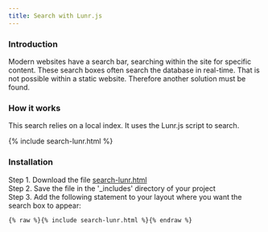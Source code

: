 ```yaml
---
title: Search with Lunr.js
---
```


### Introduction

Modern websites have a search bar, searching within the site for specific content. These search boxes often search the database in real-time. That is not possible within a static website. Therefore another solution must be found.

### How it works

This search relies on a local index. It uses the Lunr.js script to search.


{% include search-lunr.html %}



### Installation

Step 1. Download the file [search-lunr.html](https://raw.githubusercontent.com/jhvanderschee/jekyllcodex/gh-pages/_includes/search-lunr.html)
<br />Step 2. Save the file in the '_includes' directory of your project
<br />Step 3. Add the following statement to your layout where you want the search box to appear:

```
{% raw %}{% include search-lunr.html %}{% endraw %}
```